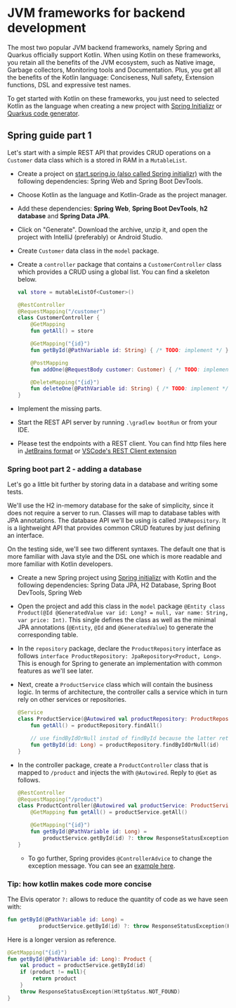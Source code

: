 # JVM frameworks for backend development

The most two popular JVM backend frameworks, namely Spring and Quarkus officially support Kotlin.
When using Kotlin on these frameworks, you retain all the benefits of the JVM ecosystem, such as Native image, Garbage collectors, Monitoring tools and Documentation.
Plus, you get all the benefits of the Kotlin language: Conciseness, Null safety, Extension functions, DSL and expressive test names.

To get started with Kotlin on these frameworks, you just need to selected Kotlin as the language when creating a new project with [Spring Initializr](https://start.spring.io/) or [Quarkus code generator](https://code.quarkus.io/).

## Spring guide part 1

Let's start with a simple REST API that provides CRUD operations on a `Customer` data class which is a stored in RAM in a `MutableList`.

- Create a project on [start.spring.io (also called Spring initializr)](https://start.spring.io/) with the following dependencies: Spring Web and Spring Boot DevTools.
- Choose Kotlin as the language and Kotlin-Grade as the project manager.
- Add these dependencies: **Spring Web**, **Spring Boot DevTools**, **h2 database** and **Spring Data JPA**.
- Click on "Generate". Download the archive, unzip it, and open the project with IntelliJ (preferably) or Android Studio.
- Create `Customer` data class in the `model` package.
- Create a `controller` package that contains a `CustomerController` class which provides a CRUD using a global list. You can find a skeleton below.

  ```kotlin
  val store = mutableListOf<Customer>()
  
  @RestController
  @RequestMapping("/customer")
  class CustomerController {
      @GetMapping
      fun getAll() = store
  
      @GetMapping("{id}")
      fun getById(@PathVariable id: String) { /* TODO: implement */ }
  
      @PostMapping
      fun addOne(@RequestBody customer: Customer) { /* TODO: implement */ }
  
      @DeleteMapping("{id}")
      fun deleteOne(@PathVariable id: String) { /* TODO: implement */ }
  }
  ```

- Implement the missing parts.
- Start the REST API server by running `.\gradlew bootRun` or from your IDE.
- Please test the endpoints with a REST client. You can find http files here in [JetBrains format](https://github.com/worldline/learning-kotlin/blob/main/material/spring-boot-kt-api/customer.jetbrains.http) or [VSCode's REST Client extension](https://github.com/worldline/learning-kotlin/blob/main/material/spring-boot-kt-api/customer.vscode-resclient.http)

### Spring boot part 2 - adding a database

Let's go a little bit further by storing data in a database and writing some tests.

We'll use the H2 in-memory database for the sake of simplicity, since it does not require a server to run.
Classes will map to database tables with JPA annotations.
The database API we'll be using is called `JPARepository`.
It is a lightweight API that provides common CRUD features by just defining an interface.

On the testing side, we'll see two different syntaxes.
The default one that is more familiar with Java style and the DSL one which is more readable and more familiar with Kotlin developers.

- Create a new Spring project using [Spring initializr](https://start.spring.io/) with Kotlin and the following dependencies: Spring Data JPA, H2 Database, Spring Boot DevTools, Spring Web
- Open the project and add this class in the `model` package `@Entity class Product(@Id @GeneratedValue var id: Long? = null, var name: String, var price: Int)`. This single defines the class as well as the minimal JPA annotations (`@Entity`, `@Id` and `@GeneratedValue`) to generate the corresponding table.
- In the `repository` package, declare the `ProductRepository` interface as follows `interface ProductRepository: JpaRepository<Product, Long>`. This is enough for Spring to generate an implementation with common features as we'll see later.
- Next, create a `ProductService` class which will contain the business logic. In terms of architecture, the controller calls a service which in turn rely on other services or repositories.

  ```kotlin
  @Service
  class ProductService(@Autowired val productRepository: ProductRepository) {
      fun getAll() = productRepository.findAll()
  
      // use findByIdOrNull instad of findById because the latter returns an optional<Product> instead of Product?
      fun getById(id: Long) = productRepository.findByIdOrNull(id)
  }
  ```

- In the controller package, create a `ProductController` class that is mapped to `/product` and injects the with `@Autowired`. Reply to `@Get` as follows.

  ```kotlin
  @RestController
  @RequestMapping("/product")
  class ProductController(@Autowired val productService: ProductService) {
      @GetMapping fun getAll() = productService.getAll()
  
      @GetMapping("{id}")
      fun getById(@PathVariable id: Long) =
          productService.getById(id) ?: throw ResponseStatusException(HttpStatus.NOT_FOUND)
  }
  ```

  - To go further, Spring provides `@ControllerAdvice` to change the exception message. 
  You can see an [example here](https://spring.io/guides/tutorials/rest/).

### Tip: how kotlin makes code more concise

The Elvis operator `?:` allows to reduce the quantity of code as we have seen with:

```kotlin
fun getById(@PathVariable id: Long) =
          productService.getById(id) ?: throw ResponseStatusException(HttpStatus.NOT_FOUND)
```

Here is a longer version as reference.

```kotlin
@GetMapping("{id}")
fun getById(@PathVariable id: Long): Product {
    val product = productService.getById(id)
    if (product != null){
        return product
    }
    throw ResponseStatusException(HttpStatus.NOT_FOUND)
}
```

